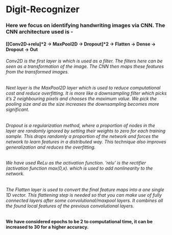 # Digit-Recognizer

### Here we focus on identifying handwriting images via CNN. The CNN architecture used is  -

####   [[Conv2D->relu]*2 -> MaxPool2D -> Dropout]*2 -> Flatten -> Dense -> Dropout -> Out

###### Conv2D is the first layer is which is used as a filter. The filters here can be seen as a transformation of the image. The CNN then maps these features from the transformed images. 

###### Next layer is the MaxPool2D layer which is used to reduce computational cost and reduce overfitting. It is more like a downsampling filter which picks it’s 2 neighbouring pixels and chooses the maximum value. We pick the pooling size and as the size increases the downsampling becomes more significant.

###### Dropout is a regularization method, where a proportion of nodes in the layer are randomly ignored by setting their weights to zero for each training sample. This drops randomly a proportion of the network and forces the network to learn features in a distributed way. This technique also improves generalization and reduces the overfitting.

###### We have used ReLu as the activation function. 'relu' is the rectifier (activation function max(0,x). which is used to add nonlinearity to the network.

###### The Flatten layer is used to convert the final feature maps into a one single 1D vector. This flattening step is needed so that you can make use of fully connected layers after some convolutional/maxpool layers. It combines all the found local features of the previous convolutional layers.

#### We have considered epochs to be 2 to computational time, it can be increased to 30 for a higher accuracy.
